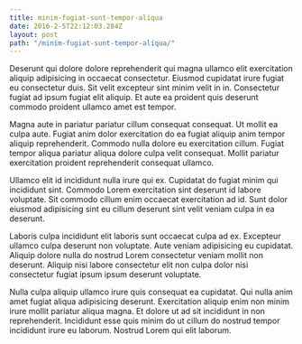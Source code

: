 ```yaml
---
title: minim-fugiat-sunt-tempor-aliqua
date: 2016-2-5T22:12:03.284Z
layout: post
path: "/minim-fugiat-sunt-tempor-aliqua/"
---
```


Deserunt qui dolore dolore reprehenderit qui magna ullamco elit exercitation aliquip adipisicing in occaecat consectetur. Eiusmod cupidatat irure fugiat eu consectetur duis. Sit velit excepteur sint minim velit in in. Consectetur fugiat ad ipsum fugiat elit aliquip. Et aute ea proident quis deserunt commodo proident ullamco amet est tempor.

Magna aute in pariatur pariatur cillum consequat consequat. Ut mollit ea culpa aute. Fugiat anim dolor exercitation do ea fugiat aliquip anim tempor aliquip reprehenderit. Commodo nulla dolore eu exercitation cillum. Fugiat tempor aliqua pariatur aliqua dolore culpa velit consequat. Mollit pariatur exercitation proident reprehenderit consequat ullamco.

Ullamco elit id incididunt nulla irure qui ex. Cupidatat do fugiat minim qui incididunt sint. Commodo Lorem exercitation sint deserunt id labore voluptate. Sit commodo cillum enim occaecat exercitation ad id. Sunt dolor eiusmod adipisicing sint eu cillum deserunt sint velit veniam culpa in ea deserunt.

Laboris culpa incididunt elit laboris sunt occaecat culpa ad ex. Excepteur ullamco culpa deserunt non voluptate. Aute veniam adipisicing eu cupidatat. Aliquip dolore nulla do nostrud Lorem consectetur veniam mollit non deserunt. Aliquip nisi labore consectetur elit non culpa dolor nisi consectetur fugiat ipsum ipsum deserunt voluptate.

Nulla culpa aliquip ullamco irure quis consequat ea cupidatat. Qui nulla anim amet fugiat aliqua adipisicing deserunt. Exercitation aliquip enim non minim irure mollit pariatur aliqua magna. Et dolore ut ad sit incididunt in non reprehenderit. Incididunt esse quis minim do ut cillum do nostrud tempor incididunt irure eu laborum. Nostrud Lorem qui elit laborum.